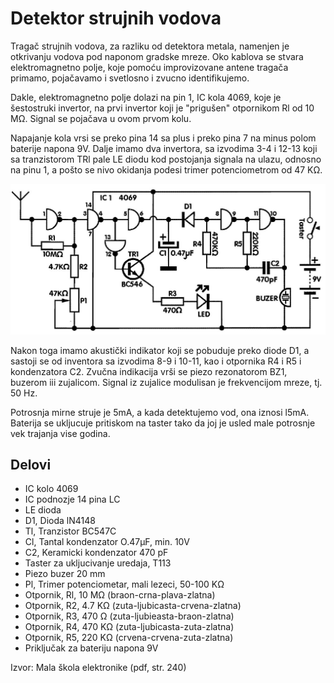 # Detektor strujnih vodova

Tragač strujnih vodova, za razliku od detektora metala, namenjen je otkrivanju vodova pod naponom gradske mreze. Oko kablova se stvara elektromagnetno polje, koje pomoću improvizovane antene tragača primamo, pojačavamo i svetlosno i zvucno identifikujemo.

Dakle, elektromagnetno polje dolazi na pin 1, IC kola 4069, koje je šestostruki invertor, na prvi invertor koji je "prigušen" otpornikom Rl od 10 MΩ. Signal se pojačava u ovom prvom kolu.

Napajanje kola vrsi se preko pina 14 sa plus i preko pina 7 na minus polom baterije napona 9V. Dalje imamo dva invertora, sa izvodima 3-4 i 12-13 koji sa tranzistorom TRl pale LE diodu kod postojanja signala na ulazu, odnosno na pinu 1, a pošto se nivo okidanja podesi trimer potenciometrom od 47 KΩ.

![](../slike/detektor-strujnih-vodova-shema.jpg)

Nakon toga imamo akustički indikator koji se pobuduje preko diode D1, a sastoji se od inventora sa izvodima 8-9 i 10-11, kao i otpornika R4 i R5 i kondenzatora C2. Zvučna indikacija vrši se piezo rezonatorom BZ1, buzerom iii zujalicom. Signal iz zujalice modulisan je frekvencijom mreze, tj. 50 Hz.

Potrosnja mirne struje je 5mA, a kada detektujemo vod, ona iznosi l5mA. Baterija se ukljucuje pritiskom na taster tako da joj je usled male potrosnje vek trajanja vise godina.

## Delovi

- IC kolo 4069 
- IC podnozje 14 pina LC 
- LE dioda 
- D1, Dioda lN4148 
- Tl, Tranzistor BC547C 
- Cl, Tantal kondenzator O.47μF, min. 10V 
- C2, Keramicki kondenzator 470 pF 
- Taster za ukljucivanje uredaja, T113 
- Piezo buzer 20 mm
- Pl, Trimer potenciometar, mali lezeci, 50-100 KΩ 
- Otpornik, Rl, 10 MΩ (braon-crna-plava-zlatna) 
- Otpornik, R2, 4.7 KΩ (zuta-ljubicasta-crvena-zlatna) 
- Otpornik, R3, 470 Ω (zuta-ljubieasta-braon-zlatna) 
- Otpornik, R4, 470 KΩ (zuta-ljubicasta-zuta-zlatna) 
- Otpornik, R5, 220 KΩ (crvena-crvena-zuta-zlatna) 
- Priključak za bateriju napona 9V 

Izvor: Mala škola elektronike (pdf, str. 240)